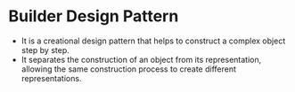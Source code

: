 # Builder Design Pattern 

- It is a creational design pattern that helps to construct a complex object step by step.
- It separates the construction of an object from its representation, allowing the same construction process to create different representations.